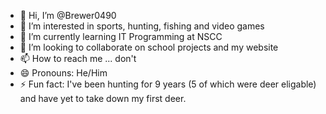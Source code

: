 - 👋 Hi, I’m @Brewer0490
- 👀 I’m interested in sports, hunting, fishing and video games
- 🌱 I’m currently learning IT Programming at NSCC
- 💞️ I’m looking to collaborate on school projects and my website
- 📫 How to reach me ... don't
- 😄 Pronouns: He/Him
- ⚡ Fun fact: I've been hunting for 9 years (5 of which were deer eligable) and have yet to take down my first deer.

<!---
Brewer0490/Brewer0490 is a ✨ special ✨ repository because its `README.md` (this file) appears on your GitHub profile.
You can click the Preview link to take a look at your changes.
--->
